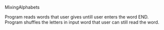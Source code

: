 MixingAlphabets

Program reads words that user gives untill user enters the word END. Program
shuffles the letters in input word that user can still read the word.
